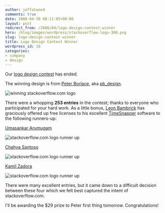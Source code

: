 ```yaml
---
author: jeffatwood
comments: true
date: 2008-04-30 08:11:05+00:00
layout: post
redirect_from: /2008/04/logo-design-contest-winner
hero: /blog/images/wordpress/stackoverflow-logo-300.png
slug: logo-design-contest-winner
title: Logo Design Contest Winner
wordpress_id: 16
categories:
- company
- design
---
```



Our [logo design contest](http://blog.stackoverflow.com/index.php/2008/04/logo-design-contest/) has ended.



The winning design is from [Peter Borlace](http://web.mac.com/peteborlace/pbdesignsolutions/welcome.html), aka [pb_design](http://99designs.com/users/241303).



![winning stackoverflow.com logo](/blog/images/wordpress/stackoverflow-logo-300.png)



There were a whopping **253 entries** in the contest; thanks to everyone who participated for your hard work. As a little bonus, [Leon Bambrick](http://secretgeek.net/) has graciously offered up free licenses to his excellent [TimeSnapper](http://www.timesnapper.com/) software to the following runners-up:



[Umasankar Arumugam](http://99designs.com/users/245213)



![stackoverflow.com logo runner up](/blog/images/wordpress/stackoverflow-logo-alt4-300.png)



[Chahya Santoso](http://99designs.com/users/163100)



![stackoverflow.com logo runner up](/blog/images/wordpress/stackoverflow-logo-alt3-300.png)



[Kamil Zadora](http://99designs.com/users/245217)



![stackoverflow.com logo runner up](/blog/images/wordpress/stackoverflow-logo-alt2-300.png)



There were many excellent entries, but it came down to a difficult decision between these four which we felt best captured the intent of stackoverflow.com.



I'll be awarding the $29 prize to Peter first thing tomorrow. Congratulations!

